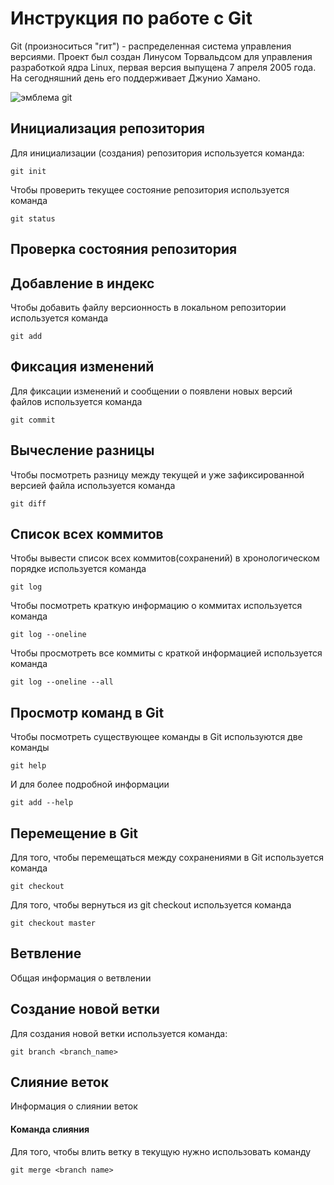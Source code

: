 # **Инструкция по работе с Git**

Git (произноситься "гит") - распределенная система управления версиями. Проект был создан Линусом Торвальдсом для управления разработкой ядра Linux, первая версия выпущена 7 апреля 2005 года. На сегодняшний день его поддерживает Джунио Хамано.

![эмблема git](git.jpg)

## Инициализация репозитория

Для инициализации (создания) репозитория используется команда:

    git init

Чтобы проверить текущее состояние репозитория используется команда 

    git status

## Проверка состояния репозитория

## Добавление в индекс

Чтобы добавить файлу версионность в локальном репозитории используется команда 

    git add

## Фиксация изменений

Для фиксации изменений и сообщении о появлени новых версий файлов используется команда 

    git commit

## Вычесление разницы

Чтобы посмотреть разницу между текущей и уже зафиксированной версией файла используется команда 

    git diff

## Список всех коммитов
Чтобы вывести список всех коммитов(сохранений) в хронологическом порядке используется команда

    git log

Чтобы посмотреть краткую информацию о коммитах используется команда

    git log --oneline
Чтобы просмотреть все коммиты с краткой информацией используется команда 

    git log --oneline --all

## Просмотр команд в Git

Чтобы посмотреть существующее команды в Git используются две команды

    git help
И для более подробной информации

    git add --help

## Перемещение в Git

Для того, чтобы перемещаться между сохранениями в Git используется команда

    git checkout

Для того, чтобы вернуться из git checkout используется команда 

    git checkout master
    
## Ветвление

Общая информация о ветвлении

## Создание новой ветки

Для создания новой ветки используется команда:

    git branch <branch_name>
    
## Слияние веток    

Информация о слиянии веток

#### Команда слияния

Для того, чтобы влить ветку в текущую нужно использовать команду

    git merge <branch name>

